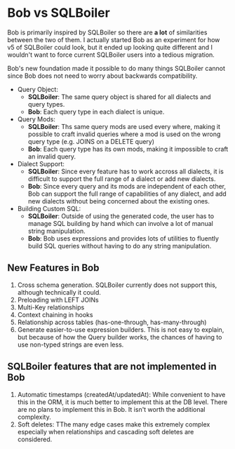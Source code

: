 # Bob vs SQLBoiler

Bob is primarily inspired by SQLBoiler so there are **a lot** of similarities between the two of them.
I actually started Bob as an experiment for how v5 of SQLBoiler could look, but it ended up looking quite different and I wouldn't want to force current SQLBoiler users into a tedious migration.

Bob's new foundation made it possible to do many things SQLBoiler cannot since Bob does not need to worry about backwards compatibility.

* Query Object:
  * **SQLBoiler**: The same query object is shared for all dialects and query types.
  * **Bob**: Each query type in each dialect is unique.
* Query Mods:
  * **SQLBoiler**: Ths same query mods are used every where, making it possible to craft invalid queries where a mod is used on the wrong query type (e.g. JOINS on a DELETE query)
  * **Bob**: Each query type has its own mods, making it impossible to craft an invalid query.
* Dialect Support:
  * **SQLBoiler**: Since every feature has to work accross all dialects, it is difficult to support the full range of a dialect or add new dialects.
  * **Bob**: Since every query and its mods are independent of each other, Bob can support the full range of capabilities of any dialect, and add new dialects without being concerned about the existing ones.
* Building Custom SQL:
  * **SQLBoiler**: Outside of using the generated code, the user has to manage SQL building by hand which can involve a lot of manual string manipulation.
  * **Bob**: Bob uses expressions and provides lots of utilities to fluently build SQL queries without having to do any string manipulation.

## New Features in Bob

1. Cross schema generation. SQLBoiler currently does not support this, although technically it could.
1. Preloading with LEFT JOINs
1. Multi-Key relationships
1. Context chaining in hooks
1. Relationship across tables (has-one-through, has-many-through)
1. Generate easier-to-use expression builders. This is not easy to explain, but because of how the Query builder works, the chances of having to use non-typed strings are even less.

## SQLBoiler features that are not implemented in Bob

1. Automatic timestamps (createdAt/updatedAt): While convenient to have this in the ORM, it is much better to implement this at the DB level. There are no plans to implement this in Bob. It isn't worth the additional complexity.
1. Soft deletes: TThe many edge cases make this extremely complex especially when relationships and cascading soft deletes are considered.
